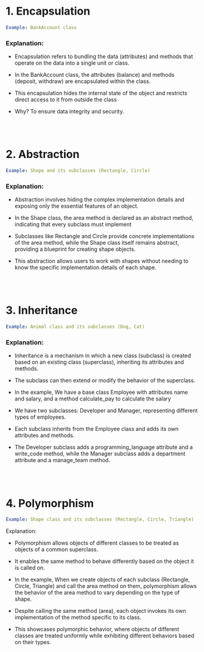 # 1. Encapsulation

```yaml
Example: BankAccount class
```

### Explanation:

- Encapsulation refers to bundling the data (attributes) and methods that operate on the data into a single unit or class.

- In the BankAccount class, the attributes (balance) and methods (deposit, withdraw) are encapsulated within the class.

- This encapsulation hides the internal state of the object and restricts direct access to it from outside the class

- Why? To ensure data integrity and security.

<br><br>

# 2. Abstraction

```yaml
Example: Shape and its subclasses (Rectangle, Circle)
```

### Explanation:

- Abstraction involves hiding the complex implementation details and exposing only the essential features of an object.

- In the Shape class, the area method is declared as an abstract method, indicating that every subclass must implement

- Subclasses like Rectangle and Circle provide concrete implementations of the area method, while the Shape class itself remains abstract, providing a blueprint for creating shape objects.

- This abstraction allows users to work with shapes without needing to know the specific implementation details of each shape.

<br><br>

# 3. Inheritance

```yaml
Example: Animal class and its subclasses (Dog, Cat)
```

### Explanation:

- Inheritance is a mechanism in which a new class (subclass) is created based on an existing class (superclass), inheriting its attributes and methods.

- The subclass can then extend or modify the behavior of the superclass.

- In the example, We have a base class Employee with attributes name and salary, and a method calculate_pay to calculate the salary

- We have two subclasses: Developer and Manager, representing different types of employees.

- Each subclass inherits from the Employee class and adds its own attributes and methods.

- The Developer subclass adds a programming_language attribute and a write_code method, while the Manager subclass adds a department attribute and a manage_team method.

<br><br>

# 4. Polymorphism

```yaml
Example: Shape class and its subclasses (Rectangle, Circle, Triangle)
```

Explanation:

- Polymorphism allows objects of different classes to be treated as objects of a common superclass.

- It enables the same method to behave differently based on the object it is called on.

- In the example, When we create objects of each subclass (Rectangle, Circle, Triangle) and call the area method on them, polymorphism allows the behavior of the area method to vary depending on the type of shape.

- Despite calling the same method (area), each object invokes its own implementation of the method specific to its class.

- This showcases polymorphic behavior, where objects of different classes are treated uniformly while exhibiting different behaviors based on their types.
